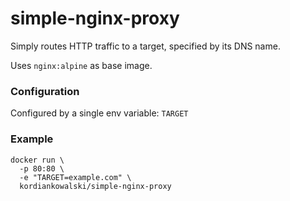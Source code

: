 # simple-nginx-proxy

Simply routes HTTP traffic to a target, specified by its DNS name.

Uses `nginx:alpine` as base image.

### Configuration

Configured by a single env variable: `TARGET`

### Example

```
docker run \
  -p 80:80 \
  -e "TARGET=example.com" \
  kordiankowalski/simple-nginx-proxy
```
